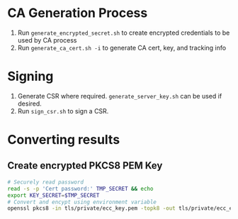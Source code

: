 # CA Generation Process
1. Run `generate_encrypted_secret.sh` to create encrypted credentials to be used by CA process
2. Run `generate_ca_cert.sh -i` to generate CA cert, key, and tracking info

# Signing
1. Generate CSR where required. `generate_server_key.sh` can be used if desired.
2. Run `sign_csr.sh` to sign a CSR.

# Converting results

## Create encrypted PKCS8 PEM Key
```bash
# Securely read password
read -s -p 'Cert password:' TMP_SECRET && echo
export KEY_SECRET=$TMP_SECRET
# Convert and encypt using environment variable
openssl pkcs8 -in tls/private/ecc_key.pem -topk8 -out tls/private/ecc_encrypted.key -passout env:KEY_SECRET
```